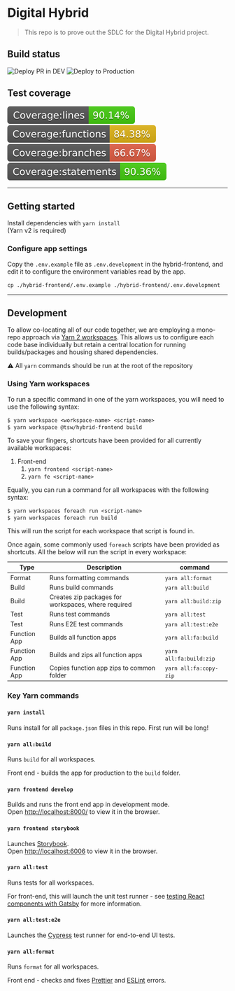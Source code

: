 # Digital Hybrid

> This repo is to prove out the SDLC for the Digital Hybrid project.

## Build status

![Deploy PR in DEV](https://github.com/dmwgroup/digital-hybrid/workflows/Deploy%20terraform%20and%20frontend%20to%20PR%20environment/badge.svg)
![Deploy to Production](https://github.com/dmwgroup/digital-hybrid/workflows/Deploy%20all%20the%20way%20to%20the%20PRODUCTION%20environment/badge.svg)

## Test coverage

![Test coverage: lines](./badges/badge-lines.svg)
![Test coverage: functions](./badges/badge-functions.svg)
![Test coverage: branches](./badges/badge-branches.svg)
![Test coverage: statements](./badges/badge-statements.svg)

---

## Getting started

Install dependencies with `yarn install`  
(Yarn v2 is required)

### Configure app settings

Copy the `.env.example` file as `.env.development` in the hybrid-frontend, and edit it to configure the environment variables read by the app.

    cp ./hybrid-frontend/.env.example ./hybrid-frontend/.env.development

---

## Development

To allow co-locating all of our code together, we are employing a mono-repo approach via [Yarn 2 workspaces](https://yarnpkg.com/features/workspaces). This allows us to configure each code base individually but retain a central location for running builds/packages and housing shared dependencies.

:warning: All `yarn` commands should be run at the root of the repository

### Using Yarn workspaces

To run a specific command in one of the yarn workspaces, you will need to use the following syntax:

```
$ yarn workspace <workspace-name> <script-name>
$ yarn workspace @tsw/hybrid-frontend build
```

To save your fingers, shortcuts have been provided for all currently available workspaces:

1. Front-end
   1. `yarn frontend <script-name>`
   1. `yarn fe <script-name>`

Equally, you can run a command for all workspaces with the following syntax:

```
$ yarn workspaces foreach run <script-name>
$ yarn workspaces foreach run build
```

This will run the script for each workspace that script is found in.

Once again, some commonly used `foreach` scripts have been provided as shortcuts. All the below will run the script in every workspace:

| Type         | Description                                         | command                 |
| ------------ | --------------------------------------------------- | ----------------------- |
| Format       | Runs formatting commands                            | `yarn all:format`       |
| Build        | Runs build commands                                 | `yarn all:build`        |
| Build        | Creates zip packages for workspaces, where required | `yarn all:build:zip`    |
| Test         | Runs test commands                                  | `yarn all:test`         |
| Test         | Runs E2E test commands                              | `yarn all:test:e2e`     |
| Function App | Builds all function apps                            | `yarn all:fa:build`     |
| Function App | Builds and zips all function apps                   | `yarn all:fa:build:zip` |
| Function App | Copies function app zips to common folder           | `yarn all:fa:copy-zip` |

### Key Yarn commands

#### `yarn install`

Runs install for all `package.json` files in this repo. First run will be long!

#### `yarn all:build`

Runs `build` for all workspaces.

Front end - builds the app for production to the `build` folder.

#### `yarn frontend develop`

Builds and runs the front end app in development mode.  
Open [http://localhost:8000/](http://localhost:8000/) to view it in the browser.

#### `yarn frontend storybook`

Launches [Storybook](https://storybook.js.org/).  
Open [http://localhost:6006](http://localhost:6006) to view it in the browser.

#### `yarn all:test`

Runs tests for all workspaces.

For front-end, this will launch the unit test runner - see [testing React components with Gatsby](https://www.gatsbyjs.com/docs/how-to/testing/testing-react-components/) for more information.

#### `yarn all:test:e2e`

Launches the [Cypress](https://www.cypress.io/) test runner for end-to-end UI tests.

#### `yarn all:format`

Runs `format` for all workspaces.

Front end - checks and fixes [Prettier](https://prettier.io/) and [ESLint](https://eslint.org/) errors.
